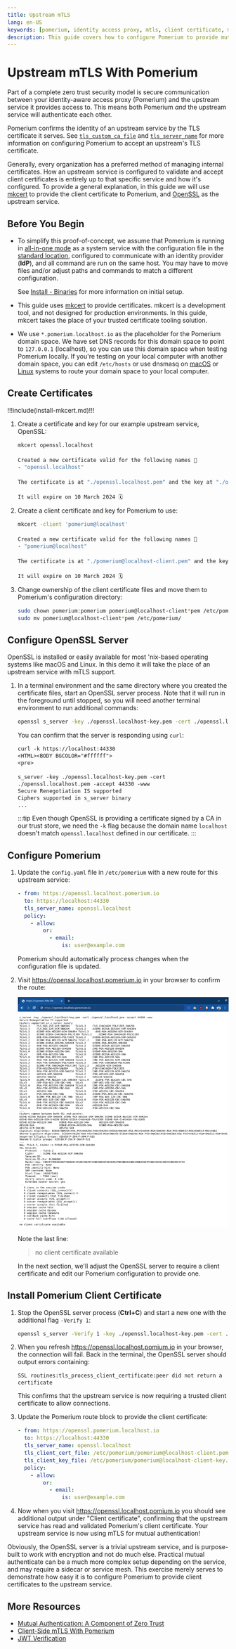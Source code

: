 ```yaml
---
title: Upstream mTLS
lang: en-US
keywords: [pomerium, identity access proxy, mtls, client certificate, mutual authentication]
description: This guide covers how to configure Pomerium to provide mutual authentication (mTLS) to an upstream service, using client certificates with a custom certificate authority.
---
```


# Upstream mTLS With Pomerium

Part of a complete zero trust security model is secure communication between your identity-aware access proxy (Pomerium) and the upstream service it provides access to. This means both Pomerium *and* the upstream service will authenticate each other.

Pomerium confirms the identity of an upstream service by the TLS certificate it serves. See [`tls_custom_ca_file`] and [`tls_server_name`] for more information on configuring Pomerium to accept an upstream's TLS certificate.

Generally, every organization has a preferred method of managing internal certificates. How an upstream service is configured to validate and accept client certificates is entirely up to that specific service and how it's configured. To provide a general explanation, in this guide we will use [mkcert] to provide the client certificate to Pomerium, and [OpenSSL] as the upstream service.

## Before You Begin

- To simplify this proof-of-concept, we assume that Pomerium is running in [all-in-one mode](#before-you-begin) as a system service with the configuration file in the [standard location](/docs/install/binary#configuration-file), configured to communicate with an identity provider (**IdP**), and all command are run on the same host. You may have to move files and/or adjust paths and commands to match a different configuration.

    See [Install - Binaries](/docs/install/binary) for more information on initial setup.

- This guide uses [mkcert] to provide certificates. mkcert is a development tool, and not designed for production environments. In this guide, mkcert takes the place of your trusted certificate tooling solution.

- We use `*.pomerium.localhost.io` as the placeholder for the Pomerium domain space. We have set DNS records for this domain space to point to `127.0.0.1` (localhost), so you can use this domain space when testing Pomerium locally.
  If you're testing on your local computer with another domain space, you can edit `/etc/hosts` or use dnsmasq on [macOS](https://blog.thesparktree.com/local-development-with-wildcard-dns) or [Linux](https://sixfeetup.com/blog/local-development-with-wildcard-dns-on-linux) systems to route your domain space to your local computer.

## Create Certificates

!!!include(install-mkcert.md)!!!

1. Create a certificate and key for our example upstream service, OpenSSL:

    ```bash {1}
    mkcert openssl.localhost

    Created a new certificate valid for the following names 📜
    - "openssl.localhost"

    The certificate is at "./openssl.localhost.pem" and the key at "./openssl.localhost-key.pem" ✅

    It will expire on 10 March 2024 🗓
    ```

1. Create a client certificate and key for Pomerium to use:

    ```bash {1}
    mkcert -client 'pomerium@localhost'

    Created a new certificate valid for the following names 📜
    - "pomerium@localhost"

    The certificate is at "./pomerium@localhost-client.pem" and the key at "./pomerium@localhost-client-key.pem" ✅

    It will expire on 10 March 2024 🗓
    ```

1. Change ownership of the client certificate files and move them to Pomerium's configuration directory:

    ```bash
    sudo chown pomerium:pomerium pomerium@localhost-client*pem /etc/pomerium
    sudo mv pomerium@localhost-client*pem /etc/pomerium/
    ```

## Configure OpenSSL Server

OpenSSL is installed or easily available for most 'nix-based operating systems like macOS and Linux. In this demo it will take the place of an upstream service with mTLS support.

1. In a terminal environment and the same directory where you created the certificate files, start an OpenSSL server process. Note that it will run in the foreground until stopped, so you will need another terminal environment to run additional commands:

    ```bash
    openssl s_server -key ./openssl.localhost-key.pem -cert ./openssl.localhost.pem -accept 44330 -www
    ```

    You can confirm that the server is responding using `curl`:

    ```
    curl -k https://localhost:44330
    <HTML><BODY BGCOLOR="#ffffff">
    <pre>

    s_server -key ./openssl.localhost-key.pem -cert ./openssl.localhost.pem -accept 44330 -www
    Secure Renegotiation IS supported
    Ciphers supported in s_server binary
    ...
    ```

    :::tip
    Even though OpenSSL is providing a certificate signed by a CA in our trust store, we need the `-k` flag because the domain name `localhost` doesn't match `openssl.localhost` defined in our certificate.
    :::

## Configure Pomerium

1. Update the `config.yaml` file in `/etc/pomerium` with a new route for this upstream service:

    ```yaml
    - from: https://openssl.localhost.pomerium.io
      to: https://localhost:44330
      tls_server_name: openssl.localhost
      policy:
        - allow:
            or:
              - email:
                  is: user@example.com
    ```

    Pomerium should automatically process changes when the configuration file is updated.

1. Visit <https://openssl.localhost.pomerium.io> in your browser to confirm the route:

    ![OpenSSL Upstream without client certificate verification](./img/mtls/openssl-test1.png)

    Note the last line:

    > no client certificate available

    In the next section, we'll adjust the OpenSSL server to require a client certificate and edit our Pomerium configuration to provide one.

## Install Pomerium Client Certificate

1. Stop the OpenSSL server process (**Ctrl+C**) and start a new one with the additional flag `-Verify 1`:

    ```bash
    openssl s_server -Verify 1 -key ./openssl.localhost-key.pem -cert ./openssl.localhost.pem -accept 44330 -www
    ```

1. When you refresh <https://openssl.localhost.pomium.io> in your browser, the connection will fail. Back in the terminal, the OpenSSL server should output errors containing:

    ```log
    SSL routines:tls_process_client_certificate:peer did not return a certificate
    ```

    This confirms that the upstream service is now requiring a trusted client certificate to allow connections.

1. Update the Pomerium route block to provide the client certificate:

    ```yaml
    - from: https://openssl.pomerium.localhost.io
      to: https://localhost:44330
      tls_server_name: openssl.localhost
      tls_client_cert_file: /etc/pomerium/pomerium@localhost-client.pem
      tls_client_key_file: /etc/pomerium/pomerium@localhost-client-key.pem
      policy:
        - allow:
            or:
              - email:
                  is: user@example.com

1. Now when you visit <https://openssl.localhost.pomium.io> you should see additional output under "Client certificate", confirming that the upstream service has read and validated Pomerium's client certificate. Your upstream service is now using mTLS for mutual authentication!

Obviously, the OpenSSL server is a trivial upstream service, and is purpose-built to work with encryption and not do much else. Practical mutual authenticate can be a much more complex setup depending on the service, and may require a sidecar or service mesh. This exercise merely serves to demonstrate how easy it is to configure Pomerium to provide client certificates to the upstream service.

## More Resources

 - [Mutual Authentication: A Component of Zero Trust](/docs/topics/mutual-auth)
 - [Client-Side mTLS With Pomerium](/docs/guides/mtls)
 - [JWT Verification](/docs/guides/jwt-verification)

[mkcert]: https://github.com/FiloSottile/mkcert
[OpenSSL]: https://www.openssl.org/
[`tls_custom_ca_file`]: /docs/reference/routes/tls-custom-certificate-authority
[`tls_server_name`]: /docs/reference/routes/tls-server-name